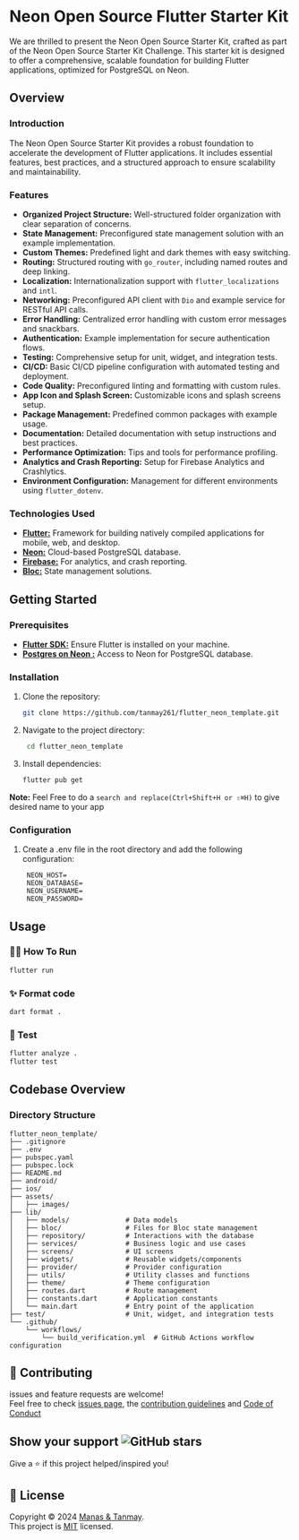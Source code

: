 # Neon Open Source Flutter Starter Kit

We are thrilled to present the Neon Open Source Starter Kit, crafted as part of the Neon Open Source Starter Kit Challenge. This starter kit is designed to offer a comprehensive, scalable foundation for building Flutter applications, optimized for PostgreSQL on Neon.

## Overview

### Introduction
The Neon Open Source Starter Kit provides a robust foundation to accelerate the development of Flutter applications. It includes essential features, best practices, and a structured approach to ensure scalability and maintainability.

### Features
- **Organized Project Structure:** Well-structured folder organization with clear separation of concerns.
- **State Management:** Preconfigured state management solution with an example implementation.
- **Custom Themes:** Predefined light and dark themes with easy switching.
- **Routing:** Structured routing with `go_router`, including named routes and deep linking.
- **Localization:** Internationalization support with `flutter_localizations` and `intl`.
- **Networking:** Preconfigured API client with `Dio` and example service for RESTful API calls.
- **Error Handling:** Centralized error handling with custom error messages and snackbars.
- **Authentication:** Example implementation for secure authentication flows.
- **Testing:** Comprehensive setup for unit, widget, and integration tests.
- **CI/CD:** Basic CI/CD pipeline configuration with automated testing and deployment.
- **Code Quality:** Preconfigured linting and formatting with custom rules.
- **App Icon and Splash Screen:** Customizable icons and splash screens setup.
- **Package Management:** Predefined common packages with example usage.
- **Documentation:** Detailed documentation with setup instructions and best practices.
- **Performance Optimization:** Tips and tools for performance profiling.
- **Analytics and Crash Reporting:** Setup for Firebase Analytics and Crashlytics.
- **Environment Configuration:** Management for different environments using `flutter_dotenv`.

### Technologies Used
- [**Flutter:**](https://flutter.dev/) Framework for building natively compiled applications for mobile, web, and desktop.
- [**Neon:**](https://neon.tech/) Cloud-based PostgreSQL database.
- [**Firebase:**](https://firebase.google.com/) For analytics, and crash reporting.
- [**Bloc:**](https://bloclibrary.dev/) State management solutions.

## Getting Started

### Prerequisites
- [**Flutter SDK:**](https://docs.flutter.dev/get-started/install) Ensure Flutter is installed on your machine.
- [**Postgres on Neon :**](https://neon.tech/) Access to Neon for PostgreSQL database.

### Installation
1. Clone the repository:
   
   ```bash
   git clone https://github.com/tanmay261/flutter_neon_template.git
   ```
3. Navigate to the project directory:
   
   ```bash
    cd flutter_neon_template
   ```
4. Install dependencies:
   
    ```bash
    flutter pub get
    ```
**Note:** Feel Free to do a ```search and replace(Ctrl+Shift+H or ⇧⌘H)``` to give desired name to your app

### Configuration

1. Create a .env file in the root directory and add the following configuration:
   
   ```
    NEON_HOST=
    NEON_DATABASE=
    NEON_USERNAME=
    NEON_PASSWORD=
   ```


## Usage

### 👷‍♂️ How To Run

```sh
flutter run
```

### ✨ Format code

```sh
dart format .
```

### 🧪 Test

```sh
flutter analyze .
flutter test
```
  

## Codebase Overview

### Directory Structure

```
flutter_neon_template/
├── .gitignore
├── .env
├── pubspec.yaml
├── pubspec.lock
├── README.md
├── android/
├── ios/
├── assets/
│   ├── images/
├── lib/
│   ├── models/              # Data models
│   ├── bloc/                # Files for Bloc state management
│   ├── repository/          # Interactions with the database
│   ├── services/            # Business logic and use cases
│   ├── screens/             # UI screens
│   ├── widgets/             # Reusable widgets/components
│   ├── provider/            # Provider configuration
│   ├── utils/               # Utility classes and functions
│   ├── theme/               # Theme configuration
│   ├── routes.dart          # Route management
│   ├── constants.dart       # Application constants
│   └── main.dart            # Entry point of the application
├── test/                    # Unit, widget, and integration tests
└── .github/
    └── workflows/
        └── build_verification.yml  # GitHub Actions workflow configuration
```

## 🤝 Contributing

issues and feature requests are welcome!<br />Feel free to check [issues page](https://github.com/tanmay261/flutter_neon_template/issues), the [contribution guidelines](CONTRIBUTING.md) and [Code of Conduct](CODE_OF_CONDUCT.md)

## Show your support <img alt="GitHub stars" src="https://img.shields.io/github/stars/tanmay261/flutter_neon_template?style=social">

Give a ⭐️ if this project helped/inspired you!

## 📝 License

Copyright © 2024 [Manas & Tanmay](https://manasgupta.vercel.app/).<br />
This project is [MIT](https://raw.githubusercontent.com/tanmay261/flutter_neon_template/main/LICENSE?token=GHSAT0AAAAAACL633P7NBW4YRTJD46TQOUCZWVANEA) licensed.




